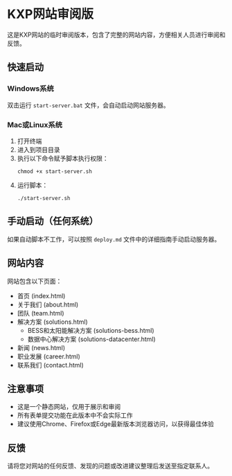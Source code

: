 # KXP网站审阅版

这是KXP网站的临时审阅版本，包含了完整的网站内容，方便相关人员进行审阅和反馈。

## 快速启动

### Windows系统
双击运行 `start-server.bat` 文件，会自动启动网站服务器。

### Mac或Linux系统
1. 打开终端
2. 进入到项目目录
3. 执行以下命令赋予脚本执行权限：
   ```
   chmod +x start-server.sh
   ```
4. 运行脚本：
   ```
   ./start-server.sh
   ```

## 手动启动（任何系统）

如果自动脚本不工作，可以按照 `deploy.md` 文件中的详细指南手动启动服务器。

## 网站内容

网站包含以下页面：

- 首页 (index.html)
- 关于我们 (about.html)
- 团队 (team.html)
- 解决方案 (solutions.html)
  - BESS和太阳能解决方案 (solutions-bess.html)
  - 数据中心解决方案 (solutions-datacenter.html)
- 新闻 (news.html)
- 职业发展 (career.html)
- 联系我们 (contact.html)

## 注意事项

- 这是一个静态网站，仅用于展示和审阅
- 所有表单提交功能在此版本中不会实际工作
- 建议使用Chrome、Firefox或Edge最新版本浏览器访问，以获得最佳体验

## 反馈

请将您对网站的任何反馈、发现的问题或改进建议整理后发送至指定联系人。 